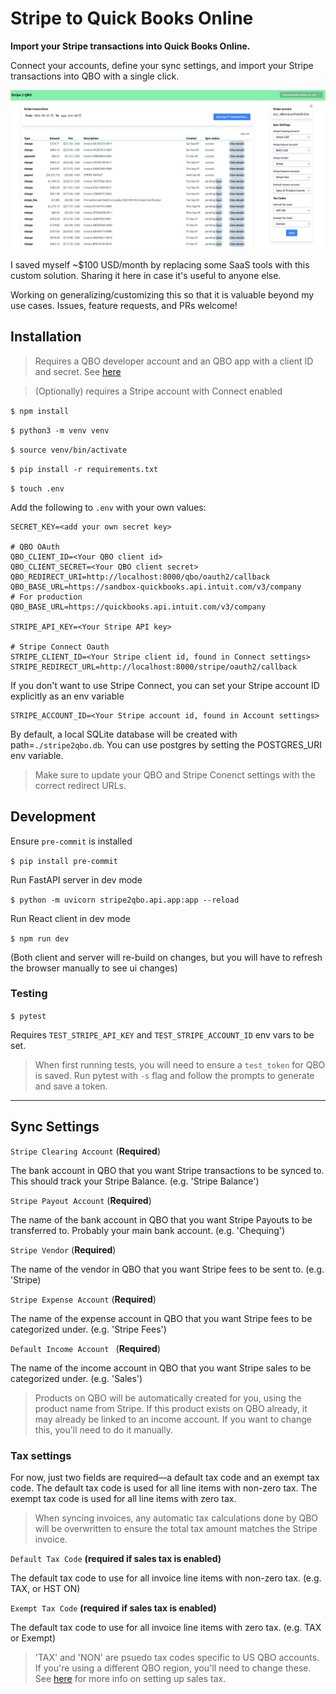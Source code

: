 # Stripe to Quick Books Online

**Import your Stripe transactions into Quick Books Online.**

Connect your accounts, define your sync settings, and import your Stripe transactions into QBO with a single click.

![screenshot](screenshot.png)

I saved myself ~$100 USD/month by replacing some SaaS tools with this custom solution. Sharing it here in case it's useful to anyone else.

Working on generalizing/customizing this so that it is valuable beyond my use cases. Issues, feature requests, and PRs welcome!

## Installation

> Requires a QBO developer account and an QBO app with a client ID and secret. See [here](https://developer.intuit.com/app/developer/qbo/docs/develop/authentication-and-authorization/oauth-2.0)

> (Optionally) requires a Stripe account with Connect enabled

`$ npm install`

`$ python3 -m venv venv`

`$ source venv/bin/activate`

`$ pip install -r requirements.txt`

`$ touch .env`

Add the following to `.env` with your own values:

```
SECRET_KEY=<add your own secret key>

# QBO OAuth
QBO_CLIENT_ID=<Your QBO client id>
QBO_CLIENT_SECRET=<Your QBO client secret>
QBO_REDIRECT_URI=http://localhost:8000/qbo/oauth2/callback
QBO_BASE_URL=https://sandbox-quickbooks.api.intuit.com/v3/company
# For production QBO_BASE_URL=https://quickbooks.api.intuit.com/v3/company

STRIPE_API_KEY=<Your Stripe API key>

# Stripe Connect Oauth
STRIPE_CLIENT_ID=<Your Stripe client id, found in Connect settings>
STRIPE_REDIRECT_URL=http://localhost:8000/stripe/oauth2/callback
```

If you don't want to use Stripe Connect, you can set your Stripe account ID explicitly as an env variable

```
STRIPE_ACCOUNT_ID=<Your Stripe account id, found in Account settings>

```

By default, a local SQLite database will be created with path=`./stripe2qbo.db`. You can use postgres by setting the
POSTGRES_URI env variable.

> Make sure to update your QBO and Stripe Conenct settings with the correct redirect URLs.

## Development

Ensure `pre-commit` is installed

`$ pip install pre-commit`

Run FastAPI server in dev mode

`$ python -m uvicorn stripe2qbo.api.app:app --reload`

Run React client in dev mode

`$ npm run dev`

(Both client and server will re-build on changes, but you will have to refresh the browser manually to see ui changes)

### Testing

`$ pytest`

Requires `TEST_STRIPE_API_KEY` and `TEST_STRIPE_ACCOUNT_ID` env vars to be set.

> When first running tests, you will need to ensure a `test_token` for QBO is saved. Run pytest with `-s` flag and follow the prompts to generate and save a token.

---

## Sync Settings

`Stripe Clearing Account` (**Required**)

The bank account in QBO that you want Stripe transactions to be synced to. This should track your Stripe Balance. (e.g. 'Stripe Balance')

`Stripe Payout Account` (**Required**)

The name of the bank account in QBO that you want Stripe Payouts to be transferred to. Probably your main bank account. (e.g. 'Chequing')

`Stripe Vendor` (**Required**)

The name of the vendor in QBO that you want Stripe fees to be sent to. (e.g. 'Stripe\)

`Stripe Expense Account` (**Required**)

The name of the expense account in QBO that you want Stripe fees to be categorized under. (e.g. 'Stripe Fees')

`Default Income Account ` (**Required**)

The name of the income account in QBO that you want Stripe sales to be categorized under. (e.g. 'Sales')

> Products on QBO will be automatically created for you, using the product name from Stripe. If this product exists on QBO already, it may already be linked to an income account. If you want to change this, you'll need to do it manually.

### Tax settings

For now, just two fields are required—a default tax code and an exempt tax code. The default tax code is used for all line items with non-zero tax. The exempt tax code is used for all line items with zero tax.

> When syncing invoices, any automatic tax calculations done by QBO will be overwritten to ensure the total tax amount matches the Stripe invoice.

`Default Tax Code` **(required if sales tax is enabled)**

The default tax code to use for all invoice line items with non-zero tax. (e.g. TAX, or HST ON)

`Exempt Tax Code` **(required if sales tax is enabled)**

The default tax code to use for all invoice line items with zero tax. (e.g. TAX or Exempt)

> 'TAX' and 'NON' are psuedo tax codes specific to US QBO accounts. If you're using a different QBO region, you'll need to change these. See [here](https://developer.intuit.com/app/developer/qbo/docs/develop/tutorials/transaction-tax-detail-entity-fields) for more info on setting up sales tax.

```

```
